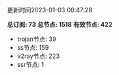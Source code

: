 更新时间2023-01-03 00:47:28

**总订阅: 73**
**总节点: 1518**
**有效节点: 422**
- trojan节点: 39
- ss节点: 159
- v2ray节点: 223
- ssr节点: 1
